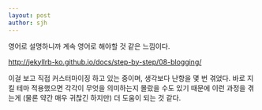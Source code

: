 ```yaml
---
layout: post
author: sjh
---
```

영어로 설명하니까 계속 영어로 해야할 것 같은 느낌이다.

http://jekyllrb-ko.github.io/docs/step-by-step/08-blogging/ 

이걸 보고 직접 커스터마이징 하고 있는 중이며, 생각보다 난항을 몇 번 겪었다.
바로 지킬 테마 적용했으면 각각이 무엇을 의미하는지 몰랐을 수도 있기 때문에 이런 과정을 겪는게 (물론 약간 매우 귀찮긴 하지만) 더 도움이 되는 것 같다.